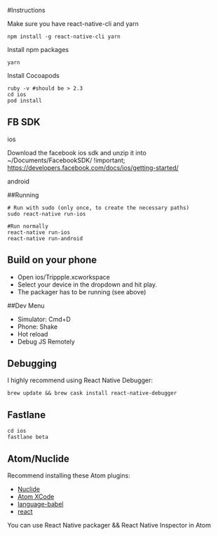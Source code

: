 #Instructions

Make sure you have react-native-cli and yarn

 ```
 npm install -g react-native-cli yarn
 ```

Install npm packages

```
yarn
```

Install Cocoapods

```
ruby -v #should be > 2.3
cd ios
pod install
```

## FB SDK

ios

Download the facebook ios sdk and unzip it into ~/Documents/FacebookSDK/  !important;
https://developers.facebook.com/docs/ios/getting-started/


android


##Running


```
# Run with sudo (only once, to create the necessary paths)
sudo react-native run-ios
```


```
#Run normally
react-native run-ios
react-native run-android
```


## Build on your phone

* Open ios/Trippple.xcworkspace
* Select your device in the dropdown and hit play.
* The packager has to be running (see above)

##Dev Menu
- Simulator: Cmd+D
- Phone: Shake
- Hot reload
- Debug JS Remotely


## Debugging

I highly recommend using React Native Debugger:

```
brew update && brew cask install react-native-debugger
```


## Fastlane
```
cd ios
fastlane beta
```




## Atom/Nuclide

Recommend installing these Atom plugins:

* [Nuclide](https://atom.io/packages/nuclide)
* [Atom XCode](https://atom.io/packages/atom-xcode)
* [language-babel](https://atom.io/packages/language-babel)
* [react](https://atom.io/packages/react)

You can use React Native packager && React Native Inspector in Atom
